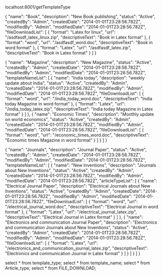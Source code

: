 localhost:8001/getTemplateType

{
  "name": "Book",
  "description": "New Book publishing",
  "status": "Active",
  "createdBy": "Admin",
  "createdDate": "2014-01-01T23:28:56.782Z",
  "modifiedBy": "Admin",
  "modifiedDate": "2014-01-01T23:28:56.782Z",
  "fileDownloadList": [
    {
      "format": "Latex for linux",
      "url": "/asdfasdf_latex_linux.zip",
      "descriptiveText": "Book in Latex format"
    },
    {
      "format": "word",
      "url": "/asdfasdf_word.doc",
      "descriptiveText": "Book in word format"
    },
    {
      "format": "Latex",
      "url": "/asdfasdf_latex.zip",
      "descriptiveText": "Book in Latex format"
    }
  ]
}

{
  "name": "Magazine",
  "description": "New Magazine",
  "status": "Active",
  "createdBy": "Admin",
  "createdDate": "2014-01-01T23:28:56.782Z",
  "modifiedBy": "Admin",
  "modifiedDate": "2014-01-01T23:28:56.782Z",
  "templateNameList": [
	{
		"name": "India today",
		"description": "weekly update about India",
		"status": "Active",
		"createdBy": "Admin",
		"createdDate": "2014-01-01T23:28:56.782Z",
		"modifiedBy": "Admin",
		"modifiedDate": "2014-01-01T23:28:56.782Z",
		"fileDownloadList": [
			{
			  "format": "word",
			  "url": "/india_today_word.doc",
			  "descriptiveText": "India today Magazine in word format"
			},
			{
			  "format": "Latex",
			  "url": "/india_today_latex.zip",
			  "descriptiveText": "India today Magazine in Latex format"
			}
		  ]
	},
	{
		"name": "Economic Times",
		"description": "Monthly update on world economics",
		"status": "Active",
		"createdBy": "Admin",
		"createdDate": "2014-01-01T23:28:56.782Z",
		"modifiedBy": "Admin",
		"modifiedDate": "2014-01-01T23:28:56.782Z",
		"fileDownloadList": [
			{
			  "format": "word",
			  "url": "/economic_times_word.doc",
			  "descriptiveText": "Economic times Magazine in word format"
			}
		  ]
	}
  ]
}

{
  "name": "Journals",
  "description": "Journal Paper",
  "status": "Active",
  "createdBy": "Admin",
  "createdDate": "2014-01-01T23:28:56.782Z",
  "modifiedBy": "Admin",
  "modifiedDate": "2014-01-01T23:28:56.782Z",
  "templateNameList": [
	{
		"name": "New Inventions",
		"description": "Journals about New Inventions",
		"status": "Active",
		"createdBy": "Admin",
		"createdDate": "2014-01-01T23:28:56.782Z",
		"modifiedBy": "Admin",
		"modifiedDate": "2014-01-01T23:28:56.782Z",
		"articleTypeList": [
			{
				"name": "Electrical Journal Paper",
				"description": "Electrical Journals about New Inventions",
				"status": "Active",
				"createdBy": "Admin",
				"createdDate": "2014-01-01T23:28:56.782Z",
				"modifiedBy": "Admin",
				"modifiedDate": "2014-01-01T23:28:56.782Z",
				"fileDownloadList": [
					{
					  "format": "word",
					  "url": "/electrical_journal_word.doc",
					  "descriptiveText": "Electrical Journal in word format"
					},
					{
					  "format": "Latex",
					  "url": "/electrical_journal_latex.zip",
					  "descriptiveText": "Electrical Journal in Latex format"
					}
				]
			},
			{
				"name": "Electronics and communication Journal Paper",
				"description": "Electronics and communication Journals about New Inventions",
				"status": "Active",
				"createdBy": "Admin",
				"createdDate": "2014-01-01T23:28:56.782Z",
				"modifiedBy": "Admin",
				"modifiedDate": "2014-01-01T23:28:56.782Z",
				"fileDownloadList": [
					{
					  "format": "Latex",
					  "url": "/electronics_and_communication_journal_latex.zip",
					  "descriptiveText": "Electronics and communication Journal in Latex format"
					}
				]
			}
		]
	}
  ]
}

select * from template_type;
select * from template_name;
select * from Article_type;
select * from FILE_DOWNLOAD;